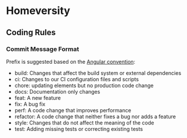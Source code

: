 # Homeversity

## Coding Rules

### Commit Message Format

Prefix is suggested based on the [Angular convention](https://github.com/angular/angular/blob/22b96b9/CONTRIBUTING.md#-commit-message-guidelines):

* build: Changes that affect the build system or external dependencies
* ci: Changes to our CI configuration files and scripts
* chore: updating elements but no production code change
* docs: Documentation only changes
* feat: A new feature
* fix: A bug fix
* perf: A code change that improves performance
* refactor: A code change that neither fixes a bug nor adds a feature
* style: Changes that do not affect the meaning of the code
* test: Adding missing tests or correcting existing tests